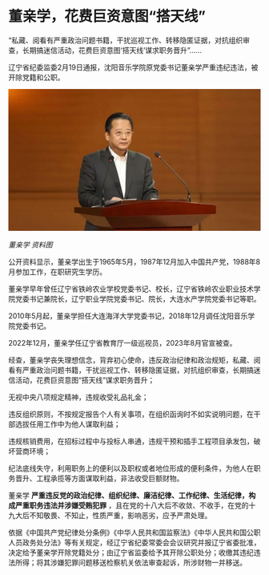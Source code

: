 # 董亲学，花费巨资意图“搭天线”

“私藏、阅看有严重政治问题书籍，干扰巡视工作、转移隐匿证据，对抗组织审查，长期搞迷信活动，花费巨资意图‘搭天线’谋求职务晋升”……

辽宁省纪委监委2月19日通报，沈阳音乐学院原党委书记董亲学严重违纪违法，被开除党籍和公职。

![f555719f35dacf0d06e8d25e7aec5c44.jpg](https://raw.githubusercontent.com/qqhsx/qqnews_image/main/2024/02/19/董亲学，花费巨资意图“搭天线”/f555719f35dacf0d06e8d25e7aec5c44.jpg)

_董亲学 资料图_

公开资料显示，董亲学出生于1965年5月，1987年12月加入中国共产党，1988年8月参加工作，在职研究生学历。

董亲学早年曾任辽宁省铁岭农业学校党委书记、校长，辽宁省铁岭农业职业技术学院党委书记兼院长，辽宁职业学院党委书记、院长，大连水产学院党委书记等职。

2010年5月起，董亲学担任大连海洋大学党委书记，2018年12月调任沈阳音乐学院党委书记。

2022年12月，董亲学任辽宁省教育厅一级巡视员，2023年8月官宣被查。

经查，董亲学丧失理想信念，背弃初心使命，违反政治纪律和政治规矩，私藏、阅看有严重政治问题书籍，干扰巡视工作、转移隐匿证据，对抗组织审查，长期搞迷信活动，花费巨资意图“搭天线”谋求职务晋升；

无视中央八项规定精神，违规收受礼品礼金；

违反组织原则，不按规定报告个人有关事项，在组织函询时不如实说明问题，在干部选拔任用工作中为他人谋取利益；

违规核销费用，在招标过程中与投标人串通，违规干预和插手工程项目承发包，破坏营商环境；

纪法底线失守，利用职务上的便利以及职权或者地位形成的便利条件，为他人在职务晋升、工程承揽等方面谋取利益，非法收受巨额财物。

董亲学 **严重违反党的政治纪律、组织纪律、廉洁纪律、工作纪律、生活纪律，构成严重职务违法并涉嫌受贿犯罪**
，且在党的十八大后不收敛、不收手，在党的十九大后不知敬畏、不知止，性质严重，影响恶劣，应予严肃处理。

依据《中国共产党纪律处分条例》《中华人民共和国监察法》《中华人民共和国公职人员政务处分法》等有关规定，经辽宁省纪委常委会会议研究并报辽宁省委批准，决定给予董亲学开除党籍处分；由辽宁省监委给予其开除公职处分；收缴其违纪违法所得；将其涉嫌犯罪问题移送检察机关依法审查起诉，所涉财物一并移送。


